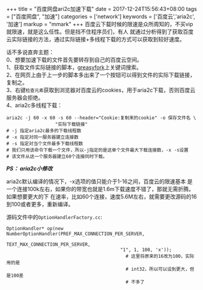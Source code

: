 +++
title = "百度网盘ari2c加速下载"
date = 2017-12-24T15:56:43+08:00
tags = ["百度网盘", "加速"]
categories = ['network']
keywords = ['百度云','aria2c', '加速']
markup = "mmark"
+++
百度云下载时候的限速是众所周知的，不买vip就限速，就是这么任性。但是挡不住程序员们，有人
就通过分析得到了获取百度云实际链接的方法，通过实际链接+多线程下载的方式可以获取到较好速度。
<!--more-->

话不多说直奔主题：   
0、想要加速下载的文件首先要转存到自己的百度云空间。   
1、获取文件实际链接的脚本，[greasyfork](https://greasyfork.org)上关键词搜索。   
2、在网页上由于上一步的脚本多出来了一个按钮可以得到文件的实际下载链接，复制之。   
3、右键`检查元素`获取到浏览器对百度云的cookies，用于aria2c下载，否则百度云服务器会拒绝。   
4、aria2c多线程下载：

    aria2c -j 60 -x 60 -s 60 --header="Cookie:复制来的cookie" -o 保存文件名 \
                      "实际下载链接"
    # -j 指定aria2c最多的下载线程数
    # -x 指定对同一服务器建立连接数
    # -s 指定对当个文件最多下载线程数
    # 我们只用该命令下载一个文件，所以-j指定的是这单个文件最大下载连接数，-x -s设置
    # 该文件从这一个服务器建立60个连接同时下载。

***PS： aria2c小修改***   

aria2c默认编译的情况下，-x选项的值只能介于1-16之间，百度云的限速基本
是一个连接100k左右，如果你的带宽也就是1.6m下载速度不错了，那就无需折腾。如果想要更大的下
在速率，比如60个连接，速度5.6M左右，就需要更改源码的16到100或者更多，重新编译。

源码文件中的`OptionHandlerFactory.cc`:

    OptionHandler* op(new NumberOptionHandler(PREF_MAX_CONNECTION_PER_SERVER,
                                              TEXT_MAX_CONNECTION_PER_SERVER,
                                              "1", 1, 100, 'x'));
                                                # 这里将原来的16改为100，实际用的是
                                                # int32，所以可以设到更大，但是100差
                                                # 不多了
